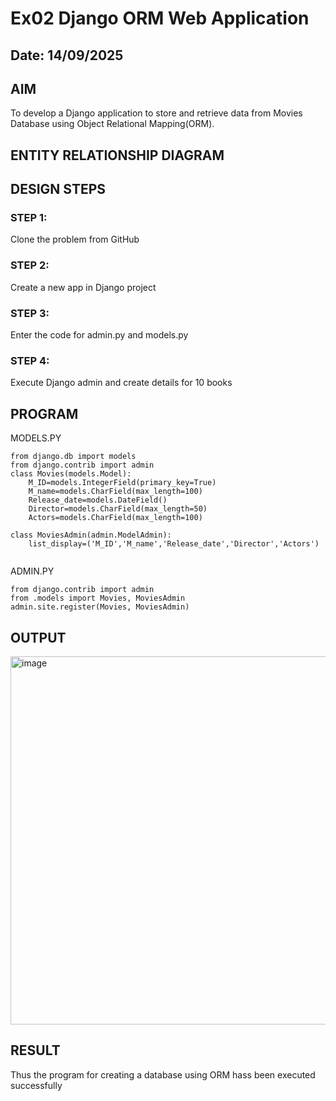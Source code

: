 # Ex02 Django ORM Web Application
## Date: 14/09/2025

## AIM
To develop a Django application to store and retrieve data from Movies Database using Object Relational Mapping(ORM).

## ENTITY RELATIONSHIP DIAGRAM



## DESIGN STEPS

### STEP 1:
Clone the problem from GitHub

### STEP 2:
Create a new app in Django project

### STEP 3:
Enter the code for admin.py and models.py

### STEP 4:
Execute Django admin and create details for 10 books

## PROGRAM

MODELS.PY

```
from django.db import models
from django.contrib import admin
class Movies(models.Model):
    M_ID=models.IntegerField(primary_key=True)
    M_name=models.CharField(max_length=100)
    Release_date=models.DateField()
    Director=models.CharField(max_length=50)
    Actors=models.CharField(max_length=100)
 
class MoviesAdmin(admin.ModelAdmin):
    list_display=('M_ID','M_name','Release_date','Director','Actors')  


```
ADMIN.PY
```
from django.contrib import admin
from .models import Movies, MoviesAdmin
admin.site.register(Movies, MoviesAdmin)

```


## OUTPUT

<img width="1047" height="589" alt="image" src="https://github.com/user-attachments/assets/22c8a670-59e2-400c-8d52-70f038bd2be9" />



## RESULT
Thus the program for creating a database using ORM hass been executed successfully
